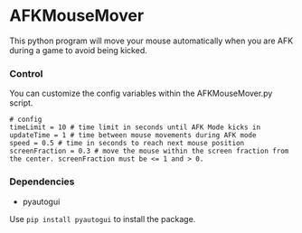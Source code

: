# AFKMouseMover
This python program will move your mouse automatically when you are AFK during a game to avoid being kicked.

### Control
You can customize the config variables within the AFKMouseMover.py script.
```
# config
timeLimit = 10 # time limit in seconds until AFK Mode kicks in
updateTime = 1 # time between mouse movements during AFK mode
speed = 0.5 # time in seconds to reach next mouse position
screenFraction = 0.3 # move the mouse within the screen fraction from the center. screenFraction must be <= 1 and > 0.
```
 
### Dependencies
- pyautogui

Use `pip install pyautogui` to install the package.
